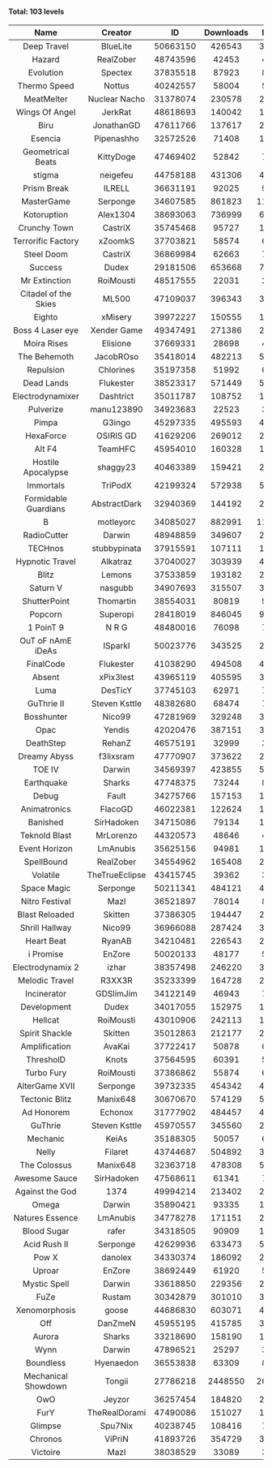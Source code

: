 #### Total: 103 levels

| Name | Creator | ID | Downloads | Likes |
|:---:|:---:|:---:|:---:|:---:|
| Deep Travel | BlueLite | 50663150 | 426543 | 36657
| Hazard | RealZober | 48743596 | 42453 | 4638
| Evolution | Spectex | 37835518 | 87923 | 8835
| Thermo Speed | Nottus | 40242557 | 58004 | 5372
| MeatMelter | Nuclear Nacho | 31378074 | 230578 | 24492
| Wings Of Angel | JerkRat | 48618693 | 140042 | 14980
| Biru | JonathanGD | 47611766 | 137617 | 21419
| Esencia | Pipenashho | 32572526 | 71408 | 10520
| Geometrical Beats | KittyDoge | 47469402 | 52842 | 7163
| stigma | neigefeu | 44758188 | 431306 | 49696
| Prism Break | ILRELL | 36631191 | 92025 | 9711
| MasterGame | Serponge | 34607585 | 861823 | 115490
| Kotoruption | Alex1304 | 38693063 | 736999 | 65553
| Crunchy Town | CastriX | 35745468 | 95727 | 13356
| Terrorific Factory | xZoomkS | 37703821 | 58574 | 6074
| Steel Doom | CastriX | 36869984 | 62663 | 7677
| Success | Dudex | 29181506 | 653668 | 74979
| Mr Extinction | RoiMousti | 48517555 | 22031 | 2558
| Citadel of the Skies | ML500 | 47109037 | 396343 | 31245
| Eighto | xMisery | 39972227 | 150555 | 13234
| Boss 4 Laser eye | Xender Game | 49347491 | 271386 | 23960
| Moira Rises | Elisione | 37669331 | 28698 | 4380
| The Behemoth | JacobROso | 35418014 | 482213 | 56209
| Repulsion | Chlorines | 35197358 | 51992 | 6938
| Dead Lands | Flukester | 38523317 | 571449 | 58323
| Electrodynamixer | Dashtrict | 35011787 | 108752 | 15859
| Pulverize | manu123890 | 34923683 | 22523 | 3596
| Pimpa | G3ingo | 45297335 | 495593 | 40984
| HexaForce | OSIRIS GD | 41629206 | 269012 | 21112
| Alt F4 | TeamHFC | 45954010 | 160328 | 13301
| Hostile Apocalypse | shaggy23 | 40463389 | 159421 | 24532
| Immortals | TriPodX | 42199324 | 572938 | 50384
| Formidable Guardians | AbstractDark | 32940369 | 144192 | 20903
| B | motleyorc | 34085027 | 882991 | 111717
| RadioCutter | Darwin | 48948859 | 349607 | 24547
| TECHnos | stubbypinata | 37915591 | 107111 | 12352
| Hypnotic Travel | Alkatraz | 37040027 | 303939 | 43276
| Blitz | Lemons | 37533859 | 193182 | 23601
| Saturn V | nasgubb | 34907693 | 315507 | 39544
| ShutterPoint | Thomartin | 38554031 | 80819 | 9245
| Popcorn | Superopi | 28418019 | 846045 | 95504
| 1 PoinT 9 | N R G | 48480016 | 76098 | 7544
| OuT oF nAmE iDeAs | ISparkI | 50023776 | 343525 | 26430
| FinalCode | Flukester | 41038290 | 494508 | 48781
| Absent | xPix3lest | 43965119 | 405595 | 30122
| Luma | DesTicY | 37745103 | 62971 | 7992
| GuThrie II | Steven Ksttle | 48382680 | 68474 | 7004
| Bosshunter | Nico99 | 47281969 | 329248 | 30190
| Opac | Yendis | 42020476 | 387151 | 37979
| DeathStep | RehanZ | 46575191 | 32999 | 3764
| Dreamy Abyss | f3lixsram | 47770907 | 373622 | 29373
| TOE IV | Darwin | 34569397 | 423855 | 51242
| Earthquake  | Sharks | 47748375 | 73244 | 8930
| Debug | Fault | 34275766 | 157153 | 19530
| Animatronics | FlacoGD | 46022381 | 122624 | 12650
| Banished | SirHadoken | 34715086 | 79134 | 10143
| Teknold Blast | MrLorenzo | 44320573 | 48646 | 4866
| Event Horizon | LmAnubis | 35625156 | 94981 | 11722
| SpellBound | RealZober | 34554962 | 165408 | 22399
| Volatile | TheTrueEclipse | 43415745 | 39362 | 3997
| Space Magic | Serponge | 50211341 | 484121 | 40049
| Nitro Festival | Mazl | 36521897 | 78014 | 8315
| Blast Reloaded | Skitten | 37386305 | 194447 | 21366
| Shrill Hallway | Nico99 | 36966088 | 287424 | 38768
| Heart Beat | RyanAB | 34210481 | 226543 | 28269
| i Promise | EnZore | 50020133 | 48177 | 5603
| Electrodynamix 2 | izhar | 38357498 | 246220 | 30380
| Melodic Travel | R3XX3R | 35233399 | 164728 | 28808
| Incinerator | GDSlimJim | 34122149 | 46943 | 7135
| Development | Dudex | 34017055 | 152975 | 17554
| Hellcat | RoiMousti | 43010906 | 242113 | 17470
| Spirit Shackle | Skitten | 35012863 | 212177 | 28475
| Amplification | AvaKai | 37722417 | 50878 | 6227
| ThresholD | Knots | 37564595 | 60391 | 5241
| Turbo Fury | RoiMousti | 37386862 | 55874 | 6522
| AlterGame XVII | Serponge | 39732335 | 454342 | 48747
| Tectonic Blitz | Manix648 | 30670670 | 574129 | 58773
| Ad Honorem | Echonox | 31777902 | 484457 | 49697
| GuThrie | Steven Ksttle | 45970557 | 345560 | 26097
| Mechanic | KeiAs | 35188305 | 50057 | 6257
| Nelly | Filaret | 43744687 | 504892 | 35270
| The Colossus | Manix648 | 32363718 | 478308 | 51113
| Awesome Sauce | SirHadoken | 47568611 | 61341 | 7177
| Against the God | 1374 | 49994214 | 213402 | 20529
| Omega | Darwin | 35890421 | 93335 | 11726
| Natures Essence | LmAnubis | 34778278 | 171151 | 22446
| Blood Sugar | rafer | 34318505 | 90909 | 11921
| Acid Rush II | Serponge | 42629936 | 633473 | 53158
| Pow X | danolex | 34330374 | 186092 | 28817
| Uproar | EnZore | 38692449 | 61920 | 5947
| Mystic Spell | Darwin | 33618850 | 229356 | 26010
| FuZe | Rustam | 30342879 | 301010 | 30470
| Xenomorphosis | goose | 44686830 | 603071 | 44246
| Off | DanZmeN | 45955195 | 415785 | 35512
| Aurora | Sharks | 33218690 | 158190 | 16689
| Wynn | Darwin | 47896521 | 25297 | 3185
| Boundless | Hyenaedon | 36553838 | 63309 | 8000
| Mechanical Showdown | Tongii | 27786218 | 2448550 | 265102
| OwO | Jeyzor | 36257454 | 184820 | 20113
| FurY | TheRealDorami | 47490086 | 151027 | 16473
| Glimpse | Spu7Nix | 40238745 | 108416 | 7450
| Chronos | ViPriN | 41893726 | 354729 | 32166
| Victoire | Mazl | 38038529 | 33089 | 3591
